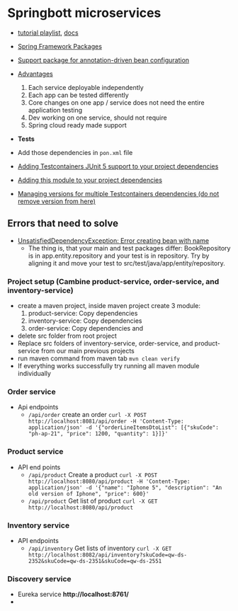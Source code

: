 # Springbott microservices
 - [tutorial playlist](https://www.youtube.com/watch?v=9XI8lknaJzM&list=PL3NrzZBjk6m_n8QZCdnF7Yax36cqWkO9j&index=2), [docs](https://docs.spring.io/spring-framework/docs/current/javadoc-api/index-files/index-1.html)
- [Spring Framework Packages](https://docs.spring.io/spring-framework/docs/current/javadoc-api/index.html)
- [Support package for annotation-driven bean configuration](https://docs.spring.io/spring-framework/docs/current/javadoc-api/org/springframework/beans/factory/annotation/package-summary.html)
- [Advantages](https://www.youtube.com/watch?v=T2rBkbT50TE&list=PL3NrzZBjk6m_n8QZCdnF7Yax36cqWkO9j)
  1. Each service deployable independently
  2. Each app can be tested differently
  3. Core changes on one app / service does not need the entire application testing
  4. Dev working on one service, should not require
  5. Spring cloud ready made support

- **Tests**
- Add those dependencies in `pon.xml` file
- [Adding Testcontainers JUnit 5 support to your project dependencies](https://www.testcontainers.org/test_framework_integration/junit_5/)
- [Adding this module to your project dependencies](https://www.testcontainers.org/modules/databases/mongodb/)
- [Managing versions for multiple Testcontainers dependencies
  (do not remove version from here)](https://www.testcontainers.org/)

## Errors that need to solve
- [UnsatisfiedDependencyException: Error creating bean with name](https://stackoverflow.com/questions/57801875/unsatisfieddependencyexception-error-creating-bean-with-name-repository-bookre)
    - The thing is, that your main and test packages differ: BookRepository is in app.entity.repository and your test is in repository. Try by aligning it and move your test to src/test/java/app/entity/repository.

### Project setup (Cambine product-service, order-service, and inventory-service)
 -  create a maven project, inside maven project create 3 module: 
     1) product-service: Copy dependencies 
     1) inventory-service: Copy dependencies 
     3) order-service: Copy dependencies and 
 - delete src folder from root project
 - Replace src folders of inventory-service, order-service, and product-service from our main previous projects
 - run maven command from maven tab `mvn clean verify`
 - If everything works successfully try running all maven module individually

### Order service
- Api endpoints
    - `/api/order` create an order `curl -X POST http://localhost:8081/api/order -H 'Content-Type: application/json' -d '{"orderLineItemsDtoList": [{"skuCode": "ph-ap-21", "price": 1200, "quantity": 1}]}'`
    
### Product service
- API end points
    - `/api/product` Create a product `curl -X POST http://localhost:8080/api/product -H 'Content-Type: application/json' -d '{"name": "Iphone 5", "description": "An old version of Iphone", "price": 600}'`
    - `/api/product` Get list of product `curl -X GET http://localhost:8080/api/product`

### Inventory service
 - API endpoints
    - `/api/inventory` Get lists of inventory `curl -X GET http://localhost:8082/api/inventory?skuCode=qw-ds-2352&skuCode=qw-ds-2351&skuCode=qw-ds-2551`

### Discovery service
 - Eureka  service __http://localhost:8761/__
 - 